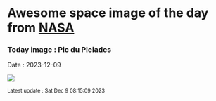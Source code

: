 
# Awesome space image of the day from [NASA](https://api.nasa.gov/)

### Today image : Pic du Pleiades
Date : 2023-12-09

![](https://apod.nasa.gov/apod/image/2312/_MG_4553_rawfile1024.jpg)

<small>Latest update : Sat Dec  9 08:15:09 2023</small>
        